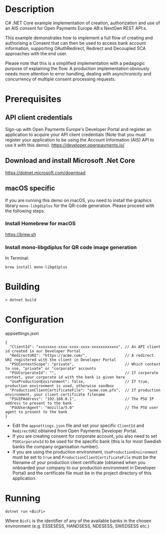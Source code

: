 # Description 
C# .NET Core example implementation of creation, authorization and use of an AIS consent for Open Payments Europe AB:s NextGen REST API:s. 

This example demonstrates how to implement a full flow of creating and authorising a Consent that can then be used to access bank account information, supporting OAuthRedirect, Redirect and Decoupled SCA approaches with the end user.

Please note that this is a simplified implementation with a pedagogic purpose of explaining the flow. A production implementation obviously needs more attention to error handling, dealing with asynchronicity and concurrency of multiple consent processing requests.

# Prerequisites

## API client credentials
Sign-up with Open Payments Europe's Developer Portal and register an application to acquire your API client credentials (Note that you must register your application to be using the Account Information (AIS) API to use it with this demo).
https://developer.openpayments.io/

## Download and install Microsoft .Net Core 
https://dotnet.microsoft.com/download

## macOS specific
If you are running this demo on macOS, you need to install the graphics library `mono-libgdiplus` for the QR-code generation. Please proceed with the following steps.

### Install Homebrew for macOS
https://brew.sh

### Install mono-libgdiplus for QR code image generation
In Terminal:
```
brew install mono-libgdiplus
```

# Building
```
> dotnet build
```

# Configuration
appsettings.json
```json5
{
  "ClientId": "xxxxxxxx-xxxx-xxxx-xxxx-xxxxxxxxxxxx", // An API client id created in our Developer Portal
  "RedirectURI": "https://acme.com/",                 // A redirect URI registered with the client in Developer Portal
  "PSUContextScope": "private",                       // Which context to use, "private" or "corporate" accounts
  "PSUCorporateId": "",                               // If corporate context, your corporate id with the bank is given here
  "UseProductionEnvironment": false,                  // If true, production environment is used, otherwise sandbox
  "ProductionClientCertificateFile": "acme.com.pfx",  // If production environment, your client certificate filename
  "PSUIPAddress": "192.168.0.1",                      // The PSU IP address to present to the bank
  "PSUUserAgent": "mozilla/5.0"                       // The PSU user agent to present to the bank
}
```
* Edit the `appsettings.json` file and set your specific `ClientId` and `RedirectURI` obtained from Open Payments Developer Portal.
* If you are creating consent for corporate account, you also need to set `PSUCorporateId` to be used for the specific bank (this is for most Swedish banks the company organisation number). 
* If you are using the production environment, `UseProductionEnvironment` must be set to `true` and `ProductionClientCertificateFile` must be the filename of your production client certificate (obtained when you onboarded your company to our production environment in Developer Portal) and the certificate file must be in the project directory of this application.

# Running
```
dotnet run <BicFi>
```
Where `BicFi` is the identifier of any of the available banks in the chosen environment (e.g. ESSESESS, HANDSESS, NDESESS, SWEDSESS etc.)
